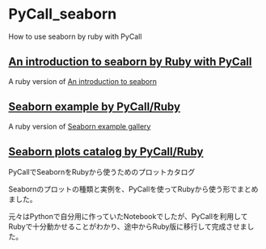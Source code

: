 # PyCall_seaborn
How to use seaborn by ruby with PyCall

## [An introduction to seaborn by Ruby with PyCall](https://github.com/heronshoes/PyCall_seaborn/blob/main/Introduction_to_seaborn_by_ruby.ipynb)

A ruby version of [An introduction to seaborn](https://seaborn.pydata.org/introduction.html)

## [Seaborn example by PyCall/Ruby](seaborn_example_gallery.ipynb)

A ruby version of [Seaborn example gallery](https://seaborn.pydata.org/examples/index.html)

## [Seaborn plots catalog by PyCall/Ruby](seaborn_plot_catalog.ipynb)

PyCallでSeabornをRubyから使うためのプロットカタログ

Seabornのプロットの種類と実例を、PyCallを使ってRubyから使う形でまとめました。

元々はPythonで自分用に作っていたNotebookでしたが、PyCallを利用してRubyで十分動かせることがわかり、途中からRuby版に移行して完成させました。
